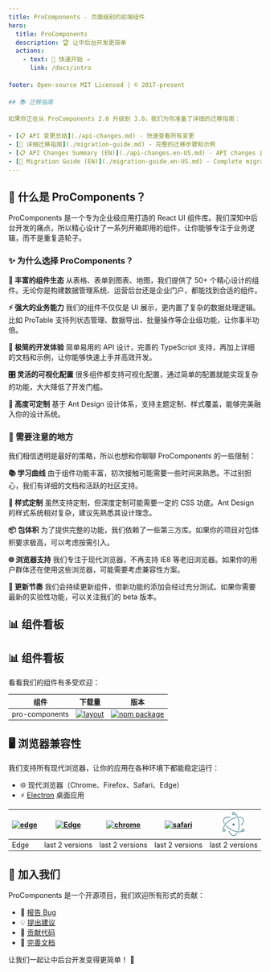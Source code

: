 ```yaml
---
title: ProComponents - 页面级别的前端组件
hero:
  title: ProComponents
  description: 🏆 让中后台开发更简单
  actions:
    - text: 🚀 快速开始 →
      link: /docs/intro

footer: Open-source MIT Licensed | © 2017-present

## 📚 迁移指南

如果你正在从 ProComponents 2.0 升级到 3.0，我们为你准备了详细的迁移指南：

- [📋 API 变更总结](./api-changes.md) - 快速查看所有变更
- [🚀 详细迁移指南](./migration-guide.md) - 完整的迁移步骤和示例
- [📋 API Changes Summary (EN)](./api-changes.en-US.md) - API changes in English
- [🚀 Migration Guide (EN)](./migration-guide.en-US.md) - Complete migration guide in English
---
```


## 🎯 什么是 ProComponents？

ProComponents 是一个专为企业级应用打造的 React UI 组件库。我们深知中后台开发的痛点，所以精心设计了一系列开箱即用的组件，让你能够专注于业务逻辑，而不是重复造轮子。

### ✨ 为什么选择 ProComponents？

**🎨 丰富的组件生态**
从表格、表单到图表、地图，我们提供了 50+ 个精心设计的组件。无论你是构建数据管理系统、运营后台还是企业门户，都能找到合适的组件。

**⚡ 强大的业务能力**
我们的组件不仅仅是 UI 展示，更内置了复杂的数据处理逻辑。比如 ProTable 支持列状态管理、数据导出、批量操作等企业级功能，让你事半功倍。

**🚀 极简的开发体验**
简单易用的 API 设计，完善的 TypeScript 支持，再加上详细的文档和示例，让你能够快速上手并高效开发。

**🎛️ 灵活的可视化配置**
很多组件都支持可视化配置，通过简单的配置就能实现复杂的功能，大大降低了开发门槛。

**🎨 高度可定制**
基于 Ant Design 设计体系，支持主题定制、样式覆盖，能够完美融入你的设计系统。

### 🤔 需要注意的地方

我们相信透明是最好的策略，所以也想和你聊聊 ProComponents 的一些限制：

**📚 学习曲线**
由于组件功能丰富，初次接触可能需要一些时间来熟悉。不过别担心，我们有详细的文档和活跃的社区支持。

**🎨 样式定制**
虽然支持定制，但深度定制可能需要一定的 CSS 功底。Ant Design 的样式系统相对复杂，建议先熟悉其设计理念。

**📦 包体积**
为了提供完整的功能，我们依赖了一些第三方库。如果你的项目对包体积要求极高，可以考虑按需引入。

**🌐 浏览器支持**
我们专注于现代浏览器，不再支持 IE8 等老旧浏览器。如果你的用户群体还在使用这些浏览器，可能需要考虑兼容性方案。

**🔄 更新节奏**
我们会持续更新组件，但新功能的添加会经过充分测试。如果你需要最新的实验性功能，可以关注我们的 beta 版本。

## 📊 组件看板

## 📊 组件看板

看看我们的组件有多受欢迎：

| 组件           | 下载量                                                                                                                              | 版本                                                                                                                                                                        |
| -------------- | ----------------------------------------------------------------------------------------------------------------------------------- | --------------------------------------------------------------------------------------------------------------------------------------------------------------------------- |
| pro-components | [![layout](https://img.shields.io/npm/dw/@ant-design/pro-components.svg)](https://www.npmjs.com/package/@ant-design/pro-components) | [![npm package](https://img.shields.io/npm/v/@ant-design/pro-components.svg?style=flat-square?style=flat-square)](https://www.npmjs.com/package/@ant-design/pro-components) |

## 🖥 浏览器兼容性

我们支持所有现代浏览器，让你的应用在各种环境下都能稳定运行：

- 🌐 现代浏览器（Chrome、Firefox、Safari、Edge）
- ⚡ [Electron](https://www.electronjs.org/) 桌面应用

| [![edge](https://raw.githubusercontent.com/alrra/browser-logos/master/src/edge/edge_48x48.png)](http://godban.github.io/browsers-support-badges/) | [![Edge](https://raw.githubusercontent.com/alrra/browser-logos/master/src/firefox/firefox_48x48.png)](http://godban.github.io/browsers-support-badges/) | [![chrome](https://raw.githubusercontent.com/alrra/browser-logos/master/src/chrome/chrome_48x48.png)](http://godban.github.io/browsers-support-badges/) | [![safari](https://raw.githubusercontent.com/alrra/browser-logos/master/src/safari/safari_48x48.png)](http://godban.github.io/browsers-support-badges/) | [![electron_48x48](https://raw.githubusercontent.com/alrra/browser-logos/master/src/electron/electron_48x48.png)](http://godban.github.io/browsers-support-badges/) |
| ------------------------------------------------------------------------------------------------------------------------------------------------- | ------------------------------------------------------------------------------------------------------------------------------------------------------- | ------------------------------------------------------------------------------------------------------------------------------------------------------- | ------------------------------------------------------------------------------------------------------------------------------------------------------- | ------------------------------------------------------------------------------------------------------------------------------------------------------------------- |
| Edge                                                                                                                                              | last 2 versions                                                                                                                                         | last 2 versions                                                                                                                                         | last 2 versions                                                                                                                                         | last 2 versions                                                                                                                                                     |

## 🤝 加入我们

ProComponents 是一个开源项目，我们欢迎所有形式的贡献：

- 🐛 [报告 Bug](https://github.com/ant-design/pro-components/issues)
- 💡 [提出建议](https://github.com/ant-design/pro-components/issues)
- 📝 [贡献代码](https://github.com/ant-design/pro-components/pulls)
- 📖 [完善文档](https://github.com/ant-design/pro-components/pulls)

让我们一起让中后台开发变得更简单！ 🚀
